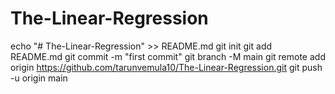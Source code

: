 # The-Linear-Regression
echo "# The-Linear-Regression" >> README.md
git init
git add README.md
git commit -m "first commit"
git branch -M main
git remote add origin https://github.com/tarunvemula10/The-Linear-Regression.git
git push -u origin main
